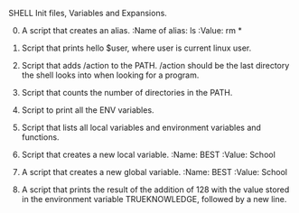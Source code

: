 SHELL Init files, Variables and Expansions.

0. A script that creates an alias.
	:Name of alias: ls
	:Value: rm *
1. Script that prints hello $user, where user is current linux user.

2. Script that adds /action to the PATH. /action should be the last directory the shell looks into when looking for a program.

3. Script that counts the number of directories in the PATH.

4. Script to print all the ENV variables.

5. Script that lists all local variables and environment variables and functions.

6. Script that creates a new local variable.
	:Name: BEST
	:Value: School

7. A script that creates a new global variable.
	:Name: BEST
	:Value: School

8. A script that prints the result of the addition of 128 with the value stored in the environment variable TRUEKNOWLEDGE, followed by a new line.
